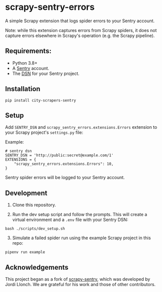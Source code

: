 scrapy-sentry-errors
=============

A simple Scrapy extension that logs spider errors to your Sentry account.

Note: while this extension captures errors from Scrapy spiders, it does not capture errors elsewhere in Scrapy's operation (e.g. the Scrapy pipeline).

Requirements: 
-----------

* Python 3.8+
* A [Sentry](http://www.getsentry.com/) account.
* The [DSN](https://docs.sentry.io/product/sentry-basics/concepts/dsn-explainer/) for your Sentry project.

Installation
------------

```
pip install city-scrapers-sentry
```

Setup
-----

Add `SENTRY_DSN` and `scrapy_sentry_errors.extensions.Errors` extension to your Scrapy project's `settings.py` file:

Example:

```
# sentry dsn
SENTRY_DSN = 'http://public:secret@example.com/1'
EXTENSIONS = {
    "scrapy_sentry_errors.extensions.Errors": 10,
}
```

Sentry spider errors will be logged to your Sentry account.

Development
-----

1. Clone this repository.
   
2. Run the dev setup script and follow the prompts. This will create a virtual environment and a `.env` file with your Sentry DSN:
```
bash ./scripts/dev_setup.sh
```

3. Simulate a failed spider run using the example Scrapy project in this repo:
```
pipenv run example
```

Acknowledgements
-----

This project began as a fork of [scrapy-sentry](https://github.com/llonchj/scrapy-sentry), which was developed by Jordi Llonch. We are grateful for his work and those of other contributors.
